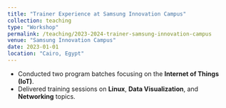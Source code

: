 ```yaml
---
title: "Trainer Experience at Samsung Innovation Campus"
collection: teaching
type: "Workshop"
permalink: /teaching/2023-2024-trainer-samsung-innovation-campus
venue: "Samsung Innovation Campus"
date: 2023-01-01
location: "Cairo, Egypt"
---
```


- Conducted two program batches focusing on the **Internet of Things (IoT)**.  
- Delivered training sessions on **Linux**, **Data Visualization**, and **Networking** topics.  


